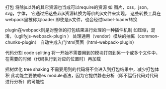 打包
将除js以外的其它资源也当成可以require的资源
  如 图片，css，json，svg，字体，
  它通过把这些非js资源转换为等价的js文件来实现。
  这些转换工具在webpack里被称为loader
    即使是js文件，也会经过babel-loader转换

plugin在webpack则是对整体的打包结果进行处理的一种插件机制
  如压缩，混淆，（uglifyjs-webpack-plugin ）
  处理通用（vendor）模块的抽离（common-chunks-plugin）
  自动生成入门html页面（html-webpack-plugin）

代码分割 code spliting
  将一开始不需要用到的模块打包到另一个或多个文件中，在需要的时候（代码执行到对应的位置时）再加载

摇树优化 tree shaking
  不需要用到的代码将不会进入到打包结果中，减少打包体积
  此功能主要依赖es module语法，因为它提供静态分析（即不运行代码对代码进行分析）的可能性